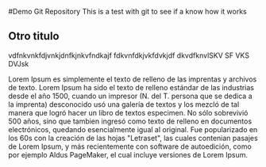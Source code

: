 #Demo Git Repository
This is a test with git to see if a know how it works

## Otro titulo
vdfnkvnkfdjvnkjdnfkjnkvfndkajf
fdkvnfdkjvkfdvkjdf dkvdfknvlSKV SF VKS DVJsk

Lorem Ipsum es simplemente el texto de relleno de las imprentas y 
archivos de texto. Lorem Ipsum ha sido el texto de relleno estándar 
de las industrias desde el año 1500, cuando un impresor (N. del T. 
persona que se dedica a la imprenta) desconocido usó una galería de 
textos y los mezcló de tal manera que logró hacer un libro de textos 
especimen. No sólo sobrevivió 500 años, sino que tambien ingresó como 
texto de relleno en documentos electrónicos, quedando esencialmente 
igual al original. Fue popularizado en los 60s con la creación de las 
hojas "Letraset", las cuales contenian pasajes de Lorem Ipsum, y más 
recientemente con software de autoedición, como por ejemplo Aldus 
PageMaker, el cual incluye versiones de Lorem Ipsum.